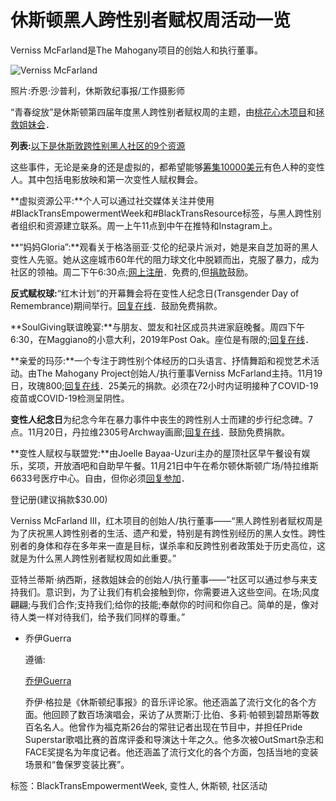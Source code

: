 # 休斯顿黑人跨性别者赋权周活动一览

Verniss McFarland是The Mahogany项目的创始人和执行董事。

![Verniss McFarland](https://www.520xingyun.com/images/188_120.gif)

照片:乔恩·沙普利，休斯敦纪事报/工作摄影师

“青春绽放”是休斯顿第四届年度黑人跨性别者赋权周的主题，由[桃花心木项目](https://www.mymahoganyproject.org/)和[拯救姐妹会](https://www.facebook.com/saveoursistersunited/)．

**列表:**[以下是休斯敦跨性别黑人社区的9个资源](//www.ingalt.com/families/here-are-8-resources-for-houston-s-black-trans-15319958)

这些事件，无论是亲身的还是虚拟的，都希望能够[筹集10000美元](http://www.donorbox.org/black-trans-empowerment-week)有色人种的变性人。其中包括电影放映和第一次变性人赋权舞会。

**虚拟资源公平:**个人可以通过社交媒体关注并使用#BlackTransEmpowermentWeek和#BlackTransResource标签，与黑人跨性别者组织和资源建立联系。周一上午11点到中午在推特和Instagram上。

**“妈妈Gloria”:**观看关于格洛丽亚·艾伦的纪录片派对，她是来自芝加哥的黑人变性人先驱。她从这座城市60年代的阻力球文化中脱颖而出，克服了暴力，成为社区的领袖。周二下午6:30点;[网上注册](https://us02web.zoom.us/meeting/register/tZAvcu6hqD0iGtz8mE7FMUp0IcXul3mPXn4E?utm_source=Zoom)．免费的,但[捐款](https://donorbox.org/black-trans-empowerment-week)鼓励。

**反式赋权球:**“红木计划”的开幕舞会将在变性人纪念日(Transgender Day of Remembrance)期间举行。[回复在线](https://www.facebook.com/events/263368092378671?ref=newsfeed)．鼓励免费捐款。

**SoulGiving联谊晚宴:**与朋友、盟友和社区成员共进家庭晚餐。周四下午6:30，在Maggiano的小意大利，2019年Post Oak。座位是有限的;[回复在线](https://www.eventbrite.com/e/soul-giving-tickets-184113617787?aff=ebdsoporgprofile)．

**亲爱的玛莎:**一个专注于跨性别个体经历的口头语言、抒情舞蹈和视觉艺术活动。由The Mahogany Project创始人/执行董事Verniss McFarland主持。11月19日，玫瑰800;[回复在线](https://www.eventbrite.com/e/dear-marsha-tickets-192614915397?aff=ebdsoporgprofile)．25美元的捐款。必须在72小时内证明接种了COVID-19疫苗或COVID-19检测呈阴性。

**变性人纪念日**为纪念今年在暴力事件中丧生的跨性别人士而建的步行纪念碑。7点。11月20日，丹拉维2305号Archway画廊;[回复在线](https://www.facebook.com/events/305996984685652?ref=newsfeed)．鼓励免费捐款。

**变性人赋权与联盟党:**由Joelle Bayaa-Uzuri主办的屋顶社区早午餐设有娱乐，奖项，开放酒吧和自助早午餐。11月21日中午在希尔顿休斯顿广场/特拉维斯6633号医疗中心。自由，但你必须[回复参加](https://www.eventbrite.com/e/the-trans-empowerment-and-alliance-party-in-bloom-tickets-190762304187?utm_campaign=TeaParty)．

登记册(建议捐款$30.00)

Verniss McFarland III，红木项目的创始人/执行董事——“黑人跨性别者赋权周是为了庆祝黑人跨性别者的生活、遗产和爱，特别是有跨性别经历的黑人女性。跨性别者的身体和存在多年来一直是目标，谋杀率和反跨性别者政策处于历史高位，这就是为什么黑人跨性别者赋权周如此重要。”

亚特兰蒂斯·纳西斯，拯救姐妹会的创始人/执行董事——“社区可以通过参与来支持我们。意识到，为了让我们有机会接触到你，你需要进入这些空间。在场;风度翩翩;与我们合作;支持我们;给你的技能;奉献你的时间和你自己。简单的是，像对待人类一样对待我们，给予我们同样的尊重。”

-   乔伊Guerra

    遵循:

    [乔伊Guerra](https://www.houstonchronicle.com/author/joey-guerra/)

    乔伊·格拉是《休斯顿纪事报》的音乐评论家。他还涵盖了流行文化的各个方面。他回顾了数百场演唱会，采访了从贾斯汀·比伯、多莉·帕顿到碧昂斯等数百名名人。他曾作为福克斯26台的常驻记者出现在节目中，并担任Pride Superstar歌唱比赛的首席评委和导演达十年之久。他多次被OutSmart杂志和FACE奖提名为年度记者。他还涵盖了流行文化的各个方面，包括当地的变装场景和“鲁保罗变装比赛”。

标签：BlackTransEmpowermentWeek, 变性人, 休斯顿, 社区活动

